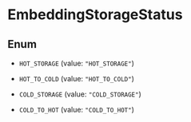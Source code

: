 

# EmbeddingStorageStatus

## Enum


* `HOT_STORAGE` (value: `"HOT_STORAGE"`)

* `HOT_TO_COLD` (value: `"HOT_TO_COLD"`)

* `COLD_STORAGE` (value: `"COLD_STORAGE"`)

* `COLD_TO_HOT` (value: `"COLD_TO_HOT"`)



